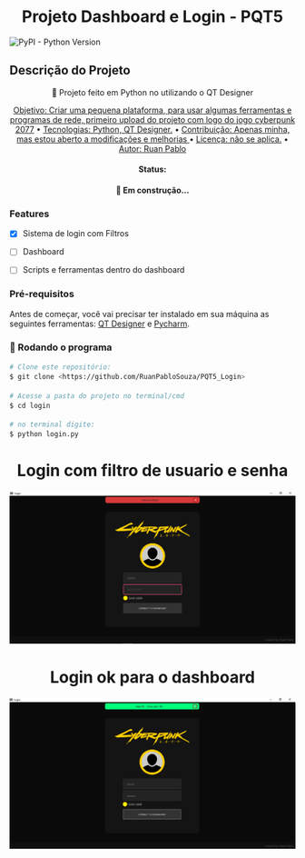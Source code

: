 <h1 align="center">Projeto Dashboard e Login - PQT5</h1>
<img alt="PyPI - Python Version" src="https://img.shields.io/pypi/pyversions/django?color=green&logo=Python&logoColor=blue">

## Descrição do Projeto
<p align="center">🚀 Projeto feito em Python no utilizando o QT Designer</p>

<p align="center">
 <a href="#objetivo">Objetivo: Criar uma pequena plataforma, para usar algumas ferramentas e programas de rede, primeiro upload do projeto com logo do jogo cyberpunk 2077</a> •
 <a href="#tecnologias">Tecnologias: Python, QT Designer.</a> • 
 <a href="#contribuicao">Contribuição: Apenas minha, mas estou aberto a modificações e melhorias </a> • 
 <a href="#licenc-a">Licença: não se aplica.</a> • 
 <a href="#autor">Autor: Ruan Pablo</a>
</p>
<h4 align="center">Status:</h4>
<h4 align="center"> 
	 🚀 Em construção...
</h4>

### Features

- [x] Sistema de login com Filtros
- [ ] Dashboard
- [ ] Scripts e ferramentas dentro do dashboard   


### Pré-requisitos

Antes de começar, você vai precisar ter instalado em sua máquina as seguintes ferramentas:
[QT Designer](https://build-system.fman.io/qt-designer-download) e [Pycharm](https://www.jetbrains.com/pt-br/pycharm/download/). 

### 🎲 Rodando o programa

```bash
# Clone este repositório:
$ git clone <https://github.com/RuanPabloSouza/PQT5_Login>

# Acesse a pasta do projeto no terminal/cmd
$ cd login

# no terminal digite:
$ python login.py

```

<h1 align="center">Login com filtro de usuario e senha</h1>
<img src="https://raw.githubusercontent.com/RuanPabloSouza/PQT5_Login/main/readme_image/filtros.png">
<h1 align="center">Login ok para o dashboard</h1>
<img src="https://raw.githubusercontent.com/RuanPabloSouza/PQT5_Login/main/readme_image/ok.png">
